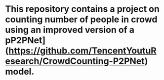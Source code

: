# This repository contains a project on counting number of people in crowd using an improved version of a pP2PNet](https://github.com/TencentYoutuResearch/CrowdCounting-P2PNet) model.
